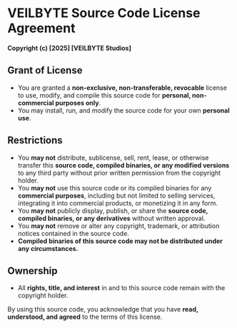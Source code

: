 # VEILBYTE Source Code License Agreement

**Copyright (c) [2025] [VEILBYTE Studios]**

## Grant of License

- You are granted a **non-exclusive, non-transferable, revocable** license to use, modify, and compile this source code for **personal, non-commercial purposes only**.
- You may install, run, and modify the source code for your own **personal use**.

## Restrictions

- You **may not** distribute, sublicense, sell, rent, lease, or otherwise transfer this **source code, compiled binaries, or any modified versions** to any third party without prior written permission from the copyright holder.
- You **may not** use this source code or its compiled binaries for any **commercial purposes**, including but not limited to selling services, integrating it into commercial products, or monetizing it in any form.
- You **may not** publicly display, publish, or share the **source code, compiled binaries, or any derivatives** without written approval.
- You **may not** remove or alter any copyright, trademark, or attribution notices contained in the source code.
- **Compiled binaries of this source code may not be distributed under any circumstances.**

## Ownership

- All **rights, title, and interest** in and to this source code remain with the copyright holder.


By using this source code, you acknowledge that you have **read, understood, and agreed** to the terms of this license.
